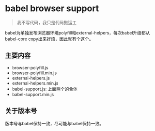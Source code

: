 # babel browser support

> 我不写代码，我只是代码搬运工

babel为单独发布浏览器环境polyfill和external-helpers，每次babel升级都从babel-core copy出来好烦，因此就有个这个。

## 主要内容

+ browser-polyfill.js
+ browser-polyfill.min.js
+ external-helpers.js
+ external-helpers.min.js
+ babel-support.js: 上面两个的合体
+ babel-support.min.js

## 关于版本号

版本号与babel保持一致，尽可能与babel保持一致。
